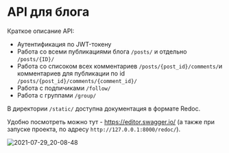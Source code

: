 # API для блога 

Краткое описание API:
- Аутентификация по JWT-токену
- Работа со всеми публикациями блога `/posts/` и отдельно `/posts/{ID}/`
- Работа со списоком всех комментариев `/posts/{post_id}/comments/`и комментариев для публикации по id `/posts/{post_id}/comments/{comment_id}/`
- Работа с подпичиками `/follow/`
- Работа с группами `/group/`

В директории `/static/` доступна документация в формате Redoc. 

Удобно посмотреть можно тут - https://editor.swagger.io/ (а также при запуске проекта, по адресу `http://127.0.0.1:8000/redoc/`).

![2021-07-29_20-08-48](https://user-images.githubusercontent.com/75097575/127526974-34733c16-fc43-4c9d-9b52-c8ec0a75d1fc.png)
